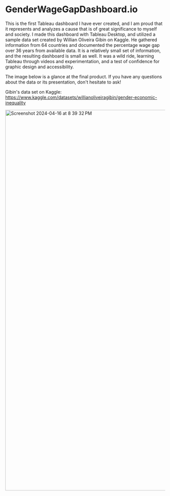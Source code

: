 # GenderWageGapDashboard.io

This is the first Tableau dashboard I have ever created, and I am proud that it represents and analyzes a cause that is of great significance to myself and society. 
I made this dashboard with Tableau Desktop, and utilized a sample data set created by Willian Oliveira Gibin on Kaggle. He gathered information from 64 countries and documented the percentage wage gap over 36 years from available data. It is a relatively small set of information, and the resulting dashboard is small as well. It was a wild ride, learning Tableau through videos and experimentation, and a test of confidence for graphic design and accessibility.

The image below is a glance at the final product. If you have any questions about the data or its presentation, don't hesitate to ask! 

Gibin's data set on Kaggle: https://www.kaggle.com/datasets/willianoliveiragibin/gender-economic-inequality

<img width="1196" alt="Screenshot 2024-04-16 at 8 39 32 PM" src="https://github.com/ChristalShaner/GenderWageGapDashboard.io/assets/162538558/e673d9e2-1061-4eca-8b2d-064108ffdb74">
